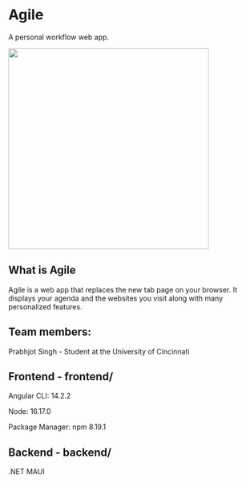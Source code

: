 <h1>Agile</h1>
<p>A personal workflow web app.</p>
<img src="https://i.ibb.co/VC3Sh3z/agile-brand-window.png" height="400px" />

<h2>What is Agile</h2>
<p>Agile is a web app that replaces the new tab page on your browser. It displays your agenda and the websites you visit along with many personalized features.</p>

<h2>Team members:</h2>
<p>Prabhjot Singh -  Student at the University of Cincinnati</p>

<h2>Frontend - frontend/</h2>
<p>Angular CLI: 14.2.2</p>
<p>Node: 16.17.0</p>
<p>Package Manager: npm 8.19.1</p>

<h2>Backend - backend/</h2>
<p>.NET MAUI</p>
